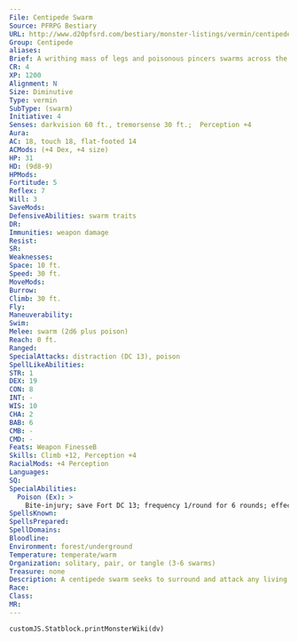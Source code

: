 ```yaml
---
File: Centipede Swarm
Source: PFRPG Bestiary
URL: http://www.d20pfsrd.com/bestiary/monster-listings/vermin/centipede/centipede-swarm
Group: Centipede
aliases: 
Brief: A writhing mass of legs and poisonous pincers swarms across the ground in a deadly, undulating wave.
CR: 4
XP: 1200
Alignment: N
Size: Diminutive
Type: vermin
SubType: (swarm)
Initiative: 4
Senses: darkvision 60 ft., tremorsense 30 ft.;  Perception +4
Aura: 
AC: 18, touch 18, flat-footed 14
ACMods: (+4 Dex, +4 size)
HP: 31
HD: (9d8-9)
HPMods: 
Fortitude: 5
Reflex: 7
Will: 3
SaveMods: 
DefensiveAbilities: swarm traits
DR: 
Immunities: weapon damage
Resist: 
SR: 
Weaknesses: 
Space: 10 ft.
Speed: 30 ft.
MoveMods: 
Burrow: 
Climb: 30 ft.
Fly: 
Maneuverability: 
Swim: 
Melee: swarm (2d6 plus poison)
Reach: 0 ft.
Ranged: 
SpecialAttacks: distraction (DC 13), poison
SpellLikeAbilities: 
STR: 1
DEX: 19
CON: 8
INT: -
WIS: 10
CHA: 2
BAB: 6
CMB: -
CMD: -
Feats: Weapon FinesseB
Skills: Climb +12, Perception +4
RacialMods: +4 Perception
Languages: 
SQ: 
SpecialAbilities:
  Poison (Ex): >
    Bite-injury; save Fort DC 13; frequency 1/round for 6 rounds; effect 1d4 Dex damage; cure 1 save. The save DC is Constitution-based and includes a +2 racial bonus.
SpellsKnown: 
SpellsPrepared: 
SpellDomains: 
Bloodline: 
Environment: forest/underground
Temperature: temperate/warm
Organization: solitary, pair, or tangle (3-6 swarms)
Treasure: none
Description: A centipede swarm seeks to surround and attack any living prey it encounters.
Race: 
Class: 
MR: 
---
```

```dataviewjs
customJS.Statblock.printMonsterWiki(dv)
```
